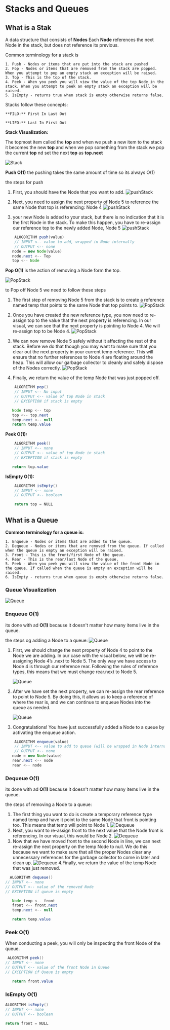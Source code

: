 # Stacks and Queues

## What is a Stak

A data structure that consists of **Nodes** Each **Node** references the next Node in the stack, but does not reference its previous.

Common terminology for a stack is

    1. Push - Nodes or items that are put into the stack are pushed
    2. Pop - Nodes or items that are removed from the stack are popped. When you attempt to pop an empty stack an exception will be raised.
    3. Top - This is the top of the stack.
    4. Peek - When you peek you will view the value of the top Node in the stack. When you attempt to peek an empty stack an exception will be raised.
    5. IsEmpty - returns true when stack is empty otherwise returns false.

Stacks follow these concepts:

    **FILO:** First In Last Out

    **LIFO:** Last In First Out

**Stack Visualization:**

The topmost item called the **top** and when we push a new item to the stack it becomes the new **top** and when we pop something from the stack we pop the current **top** nd set the next **top** as **top.next**

![Stack](./img/StacksAndQueues/stack1.png)

**Push O(1)** the pushing takes the same amount of time so its always O(1)

the steps for push

1. First, you should have the Node that you want to add.
    ![pushStack](./img/StacksAndQueues/pushStack1.png)

2. Next, you need to assign the next property of Node 5 to reference the same Node that top is referencing: Node 4
    ![pushStack](./img/StacksAndQueues/pushStack2.png)
3. your new Node is added to your stack, but there is no indication that it is the first Node in the stack. To make this happen, you have to re-assign our reference top to the newly added Node, Node 5
    ![pushStack](./img/StacksAndQueues/pushStack3.png)

```JAVA
    ALOGORITHM push(value)
    // INPUT <-- value to add, wrapped in Node internally
    // OUTPUT <-- none
   node = new Node(value)
   node.next <-- Top
   top <-- Node
```

**Pop O(1)** is the action of removing a Node form the top.

 ![PopStack](./img/StacksAndQueues/popStack1.png)

 to Pop off Node 5 we need to follow these steps

1. The first step of removing Node 5 from the stack is to create a reference named temp that points to the same Node that top points to.
    ![PopStack](./img/StacksAndQueues/popStack2.png)

2. Once you have created the new reference type, you now need to re-assign top to the value that the next property is referencing. In our visual, we can see that the next property is pointing to Node 4. We will re-assign top to be Node 4.
    ![PopStack](./img/StacksAndQueues/popStack3.png)

3. We can now remove Node 5 safely without it affecting the rest of the stack. Before we do that though you may want to make sure that you clear out the next property in your current temp reference. This will ensure that no further references to Node 4 are floating around the heap. This will allow our garbage collector to cleanly and safely dispose of the Nodes correctly.
    ![PopStack](./img/StacksAndQueues/popStack4.png)

4. Finally, we return the value of the temp Node that was just popped off.

```JAVA
    ALGORITHM pop()
    // INPUT <-- No input
    // OUTPUT <-- value of top Node in stack
    // EXCEPTION if stack is empty

   Node temp <-- top
   top <-- top.next
   temp.next <-- null
   return temp.value
```

**Peek O(1):**
```JAVA
    ALGORITHM peek()
    // INPUT <-- none
    // OUTPUT <-- value of top Node in stack
    // EXCEPTION if stack is empty

   return top.value
```

**IsEmpty O(1):**
```JAVA
    ALGORITHM isEmpty()
    // INPUT <-- none
    // OUTPUT <-- boolean

    return top = NULL
```

## What is a Queue

**Common terminology for a queue is:**

    1. Enqueue - Nodes or items that are added to the queue.
    2. Dequeue - Nodes or items that are removed from the queue. If called when the queue is empty an exception will be raised.
    3. Front - This is the front/first Node of the queue.
    4. Rear - This is the rear/last Node of the queue.
    5. Peek - When you peek you will view the value of the front Node in the queue. If called when the queue is empty an exception will be raised.
    6. IsEmpty - returns true when queue is empty otherwise returns false.

### Queue Visualization

![Queue](./img/StacksAndQueues/Queue.png)

### Enqueue O(1)

its done with ad **O(1)** because it doesn't matter how many items live in the queue.

the steps og adding a Node to a queue:
![Queue](./img/StacksAndQueues/Enqueue1.png)

1. First, we should change the next property of Node 4 to point to the Node we are adding. In our case with the visual below, we will be re-assigning Node 4’s .next to Node 5. The only way we have access to Node 4 is through our reference rear. Following the rules of reference types, this means that we must change rear.next to Node 5.

    ![Queue](./img/StacksAndQueues/Enqueue2.png)

2. After we have set the next property, we can re-assign the rear reference to point to Node 5. By doing this, it allows us to keep a reference of where the rear is, and we can continue to enqueue Nodes into the queue as needed.

    ![Queue](./img/StacksAndQueues/Enqueue3.png)

3. Congratulations! You have just successfully added a Node to a queue by activating the enqueue action.

```JAVA
    ALGORITHM enqueue(value)
    // INPUT <-- value to add to queue (will be wrapped in Node internally)
    // OUTPUT <-- none
   node = new Node(value)
   rear.next <-- node
   rear <-- node
```

### Dequeue O(1)

its done with ad **O(1)** because it doesn't matter how many items live in the queue.

the steps of removing a Node to a queue:

1. The first thing you want to do is create a temporary reference type named temp and have it point to the same Node that front is pointing too. This means that temp will point to Node 1.
 ![Dequeue](./img/StacksAndQueues/Dequeue1.png)
2. Next, you want to re-assign front to the next value that the Node front is referencing. In our visual, this would be Node 2.
    ![Dequeue](./img/StacksAndQueues/Dequeue2.png)
3. Now that we have moved front to the second Node in line, we can next re-assign the next property on the temp Node to null. We do this because we want to make sure that all the proper Nodes clear any unnecessary references for the garbage collector to come in later and clean up.
    ![Dequeue](./img/StacksAndQueues/Dequeue3.png)
4.Finally, we return the value of the temp Node that was just removed.

```JAVA
  ALGORITHM dequeue()
// INPUT <-- none
// OUTPUT <-- value of the removed Node
// EXCEPTION if queue is empty

   Node temp <-- front
   front <-- front.next
   temp.next <-- null

   return temp.value
```

### Peek O(1)

When conducting a peek, you will only be inspecting the front Node of the queue.

```JAVA
 ALGORITHM peek()
// INPUT <-- none
// OUTPUT <-- value of the front Node in Queue
// EXCEPTION if Queue is empty

   return front.value
```

### IsEmpty O(1)

```JAVA
ALGORITHM isEmpty()
// INPUT <-- none
// OUTPUT <-- boolean

return front = NULL
```